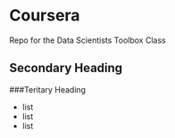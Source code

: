 # Coursera
Repo for the Data Scientists Toolbox Class

## Secondary Heading

###Teritary Heading

* list
* list 
* list

